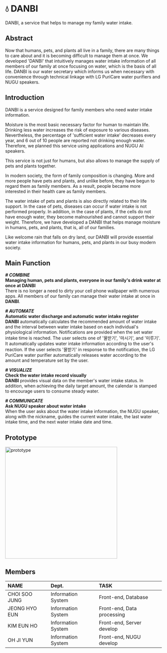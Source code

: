 # 💧 DANBI

DANBI, a service that helps to manage my family water intake.


## Abstract

Now that humans, pets, and plants all live in a family, there are many things to care about and it is becoming difficult to manage them at once. We developed 'DANBI' that intuitively manages water intake information of all members of our family at once focusing on water, which is the basis of all life. DANBI is our water secretary which informs us when necessary with convenience through technical linkage with LG PuriCare water purifiers and NUGU speakers.


## Introduction

DANBI is a service designed for family members who need water intake information.

Moisture is the most basic necessary factor for human to maintain life. Drinking less water increases the risk of exposure to various diseases. Nevertheless, the percentage of 'sufficient water intake' decreases every year, and 6 out of 10 people are reported not drinking enough water. Therefore, we planned this service using applications and NUGU AI speakers.

This service is not just for humans, but also allows to manage the supply of pets and plants together. 

In modern society, the form of family composition is changing. More and more people have pets and plants, and unlike before, they have begun to regard them as family members. As a result, people became more interested in their health care as family members.

The water intake of pets and plants is also directly related to their life support. In the case of pets, diseases can occur if water intake is not performed properly. In addition, in the case of plants, if the cells do not have enough water, they become malnourished and cannot support their weight. Therefore, we have developed a DANBI that helps manage moisture in humans, pets, and plants, that is, all of our families.

Like welcome rain that falls on dry land, our DANBI will provide essential water intake information for humans, pets, and plants in our busy modern society.


## Main Function

***# COMBINE***  
**Managing human, pets and plants, everyone in our family's drink water at once at DANBI**  
There is no longer a need to dirty your cell phone wallpaper with numerous apps. All members of our family can manage their water intake at once in **DANBI**.

***# AUTOMATE***  
**Automatic water discharge and automatic water intake register**  
**DANBI** automatically calculates the recommended amount of water intake and the interval between water intake based on each individual's physiological information. Notifications are provided when the set water intake time is reached. The user selects one of '물받기', '마시기', and '미루기'. It automatically updates water intake information according to the user's reaction. If the user selects '물받기' in response to the notification, the LG PuriCare water purifier automatically releases water according to the amount and temperature set by the user.

***# VISUALIZE***  
**Check the water intake record visually**  
**DANBI** provides visual data on the member's water intake status. In addition, when achieving the daily target amount, the calendar is stamped to encourage users to consume steady water.

***# COMMUNICATE***  
**Ask NUGU speaker about water intake**  
When the user asks about the water intake information, the NUGU speaker, along with the nickname, guides the current water intake, the last water intake time, and the next water intake date and time.  


## Prototype

<img width="360" alt="prototype" src="https://user-images.githubusercontent.com/81215103/145391270-c286df1b-b2d6-4047-8f24-2b214e1a6722.png">




## Members

|NAME|Dept.|TASK|
|:---|:---|:---|
|CHOI SOO JUNG|Information System|Front-end, Database|
|JEONG HYO EUN|Information System|Front-end, Data processing|
|KIM EUN HO|Information System|Front-end, Server develop|
|OH JI YUN|Information System|Front-end, NUGU develop|